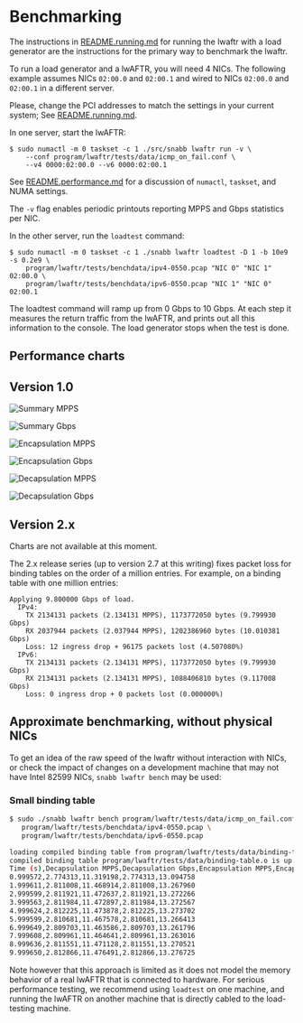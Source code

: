 # Benchmarking

The instructions in [README.running.md](README.running.md) for running the lwaftr
 with a load generator are the instructions for the primary way to benchmark the lwaftr.

To run a load generator and a lwAFTR, you will need 4 NICs. The following 
example assumes NICs `02:00.0` and `02:00.1` and wired to NICs `02:00.0` and
`02:00.1` in a different server.

Please, change the PCI addresses to match the settings in your current system; 
See [README.running.md](README.running.md).

In one server, start the lwAFTR:

```
$ sudo numactl -m 0 taskset -c 1 ./src/snabb lwaftr run -v \
    --conf program/lwaftr/tests/data/icmp_on_fail.conf \
    --v4 0000:02:00.0 --v6 0000:02:00.1
```

See [README.performance.md](README.performance.md) for a discussion of `numactl`,
`taskset`, and NUMA settings.

The `-v` flag enables periodic printouts reporting MPPS and Gbps statistics per
NIC.

In the other server, run the `loadtest` command:

```
$ sudo numactl -m 0 taskset -c 1 ./snabb lwaftr loadtest -D 1 -b 10e9 -s 0.2e9 \
    program/lwaftr/tests/benchdata/ipv4-0550.pcap "NIC 0" "NIC 1" 02:00.0 \
    program/lwaftr/tests/benchdata/ipv6-0550.pcap "NIC 1" "NIC 0" 02:00.1
```

The loadtest command will ramp up from 0 Gbps to 10 Gbps.  At each step it measures
the return traffic from the lwAFTR, and prints out all this information
to the console.  The load generator stops when the test is done.

## Performance charts

## Version 1.0

![Summary MPPS](benchmarks-v1.0/lwaftr-mpps.png)

![Summary Gbps](benchmarks-v1.0/lwaftr-gbps.png)

![Encapsulation MPPS](benchmarks-v1.0/lwaftr-encapsulation-mpps.png)

![Encapsulation Gbps](benchmarks-v1.0/lwaftr-encapsulation-gbps.png)

![Decapsulation MPPS](benchmarks-v1.0/lwaftr-decapsulation-mpps.png)

![Decapsulation Gbps](benchmarks-v1.0/lwaftr-decapsulation-gbps.png)

## Version 2.x

Charts are not available at this moment.  

The 2.x release series (up to version 2.7 at this writing) fixes packet
loss for binding tables on the order of a million entries.  For example,
on a binding table with one million entries:

```
Applying 9.800000 Gbps of load.
  IPv4:
    TX 2134131 packets (2.134131 MPPS), 1173772050 bytes (9.799930 Gbps)
    RX 2037944 packets (2.037944 MPPS), 1202386960 bytes (10.010381 Gbps)
    Loss: 12 ingress drop + 96175 packets lost (4.507080%)
  IPv6:
    TX 2134131 packets (2.134131 MPPS), 1173772050 bytes (9.799930 Gbps)
    RX 2134131 packets (2.134131 MPPS), 1088406810 bytes (9.117008 Gbps)
    Loss: 0 ingress drop + 0 packets lost (0.000000%)
```

## Approximate benchmarking, without physical NICs

To get an idea of the raw speed of the lwaftr without interaction with NICs,
or check the impact of changes on a development machine that may not have
Intel 82599 NICs, `snabb lwaftr bench` may be used:

### Small binding table

```bash
$ sudo ./snabb lwaftr bench program/lwaftr/tests/data/icmp_on_fail.conf \
   program/lwaftr/tests/benchdata/ipv4-0550.pcap \
   program/lwaftr/tests/benchdata/ipv6-0550.pcap

loading compiled binding table from program/lwaftr/tests/data/binding-table.o
compiled binding table program/lwaftr/tests/data/binding-table.o is up to date.
Time (s),Decapsulation MPPS,Decapsulation Gbps,Encapsulation MPPS,Encapsulation Gbps
0.999572,2.774313,11.319198,2.774313,13.094758
1.999611,2.811008,11.468914,2.811008,13.267960
2.999599,2.811921,11.472637,2.811921,13.272266
3.999563,2.811984,11.472897,2.811984,13.272567
4.999624,2.812225,11.473878,2.812225,13.273702
5.999599,2.810681,11.467578,2.810681,13.266413
6.999649,2.809703,11.463586,2.809703,13.261796
7.999608,2.809961,11.464641,2.809961,13.263016
8.999636,2.811551,11.471128,2.811551,13.270521
9.999650,2.812866,11.476491,2.812866,13.276725
```

Note however that this approach is limited as it does not model the
memory behavior of a real lwAFTR that is connected to hardware.  For
serious performance testing, we recommend using `loadtest` on one
machine, and running the lwAFTR on another machine that is directly
cabled to the load-testing machine.

